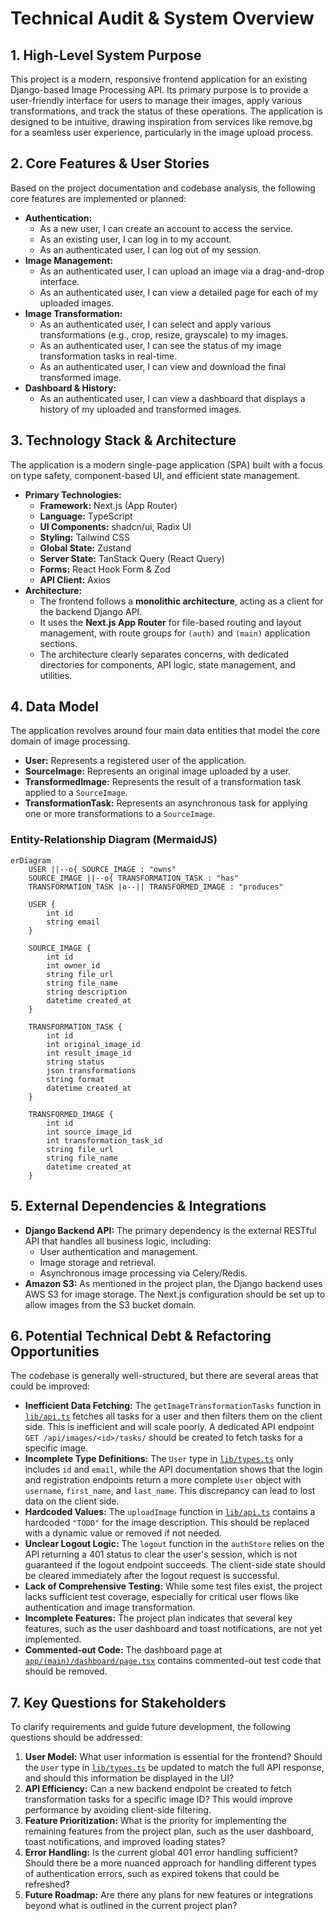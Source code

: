 # Technical Audit & System Overview

## 1. High-Level System Purpose

This project is a modern, responsive frontend application for an existing Django-based Image Processing API. Its primary purpose is to provide a user-friendly interface for users to manage their images, apply various transformations, and track the status of these operations. The application is designed to be intuitive, drawing inspiration from services like remove.bg for a seamless user experience, particularly in the image upload process.

## 2. Core Features & User Stories

Based on the project documentation and codebase analysis, the following core features are implemented or planned:

- **Authentication:**
  - As a new user, I can create an account to access the service.
  - As an existing user, I can log in to my account.
  - As an authenticated user, I can log out of my session.
- **Image Management:**
  - As an authenticated user, I can upload an image via a drag-and-drop interface.
  - As an authenticated user, I can view a detailed page for each of my uploaded images.
- **Image Transformation:**
  - As an authenticated user, I can select and apply various transformations (e.g., crop, resize, grayscale) to my images.
  - As an authenticated user, I can see the status of my image transformation tasks in real-time.
  - As an authenticated user, I can view and download the final transformed image.
- **Dashboard & History:**
  - As an authenticated user, I can view a dashboard that displays a history of my uploaded and transformed images.

## 3. Technology Stack & Architecture

The application is a modern single-page application (SPA) built with a focus on type safety, component-based UI, and efficient state management.

- **Primary Technologies:**
  - **Framework:** Next.js (App Router)
  - **Language:** TypeScript
  - **UI Components:** shadcn/ui, Radix UI
  - **Styling:** Tailwind CSS
  - **Global State:** Zustand
  - **Server State:** TanStack Query (React Query)
  - **Forms:** React Hook Form & Zod
  - **API Client:** Axios
- **Architecture:**
  - The frontend follows a **monolithic architecture**, acting as a client for the backend Django API.
  - It uses the **Next.js App Router** for file-based routing and layout management, with route groups for `(auth)` and `(main)` application sections.
  - The architecture clearly separates concerns, with dedicated directories for components, API logic, state management, and utilities.

## 4. Data Model

The application revolves around four main data entities that model the core domain of image processing.

- **User:** Represents a registered user of the application.
- **SourceImage:** Represents an original image uploaded by a user.
- **TransformedImage:** Represents the result of a transformation task applied to a `SourceImage`.
- **TransformationTask:** Represents an asynchronous task for applying one or more transformations to a `SourceImage`.

### Entity-Relationship Diagram (MermaidJS)

```mermaid
erDiagram
    USER ||--o{ SOURCE_IMAGE : "owns"
    SOURCE_IMAGE ||--o{ TRANSFORMATION_TASK : "has"
    TRANSFORMATION_TASK |o--|| TRANSFORMED_IMAGE : "produces"

    USER {
        int id
        string email
    }

    SOURCE_IMAGE {
        int id
        int owner_id
        string file_url
        string file_name
        string description
        datetime created_at
    }

    TRANSFORMATION_TASK {
        int id
        int original_image_id
        int result_image_id
        string status
        json transformations
        string format
        datetime created_at
    }

    TRANSFORMED_IMAGE {
        int id
        int source_image_id
        int transformation_task_id
        string file_url
        string file_name
        datetime created_at
    }
```

## 5. External Dependencies & Integrations

- **Django Backend API:** The primary dependency is the external RESTful API that handles all business logic, including:
  - User authentication and management.
  - Image storage and retrieval.
  - Asynchronous image processing via Celery/Redis.
- **Amazon S3:** As mentioned in the project plan, the Django backend uses AWS S3 for image storage. The Next.js configuration should be set up to allow images from the S3 bucket domain.

## 6. Potential Technical Debt & Refactoring Opportunities

The codebase is generally well-structured, but there are several areas that could be improved:

- **Inefficient Data Fetching:** The `getImageTransformationTasks` function in [`lib/api.ts`](lib/api.ts) fetches all tasks for a user and then filters them on the client side. This is inefficient and will scale poorly. A dedicated API endpoint `GET /api/images/<id>/tasks/` should be created to fetch tasks for a specific image.
- **Incomplete Type Definitions:** The `User` type in [`lib/types.ts`](lib/types.ts) only includes `id` and `email`, while the API documentation shows that the login and registration endpoints return a more complete `User` object with `username`, `first_name`, and `last_name`. This discrepancy can lead to lost data on the client side.
- **Hardcoded Values:** The `uploadImage` function in [`lib/api.ts`](lib/api.ts) contains a hardcoded `"TODO"` for the image description. This should be replaced with a dynamic value or removed if not needed.
- **Unclear Logout Logic:** The `logout` function in the `authStore` relies on the API returning a 401 status to clear the user's session, which is not guaranteed if the logout endpoint succeeds. The client-side state should be cleared immediately after the logout request is successful.
- **Lack of Comprehensive Testing:** While some test files exist, the project lacks sufficient test coverage, especially for critical user flows like authentication and image transformation.
- **Incomplete Features:** The project plan indicates that several key features, such as the user dashboard and toast notifications, are not yet implemented.
- **Commented-out Code:** The dashboard page at [`app/(main)/dashboard/page.tsx`](<app/(main)/dashboard/page.tsx>) contains commented-out test code that should be removed.

## 7. Key Questions for Stakeholders

To clarify requirements and guide future development, the following questions should be addressed:

1.  **User Model:** What user information is essential for the frontend? Should the `User` type in [`lib/types.ts`](lib/types.ts) be updated to match the full API response, and should this information be displayed in the UI?
2.  **API Efficiency:** Can a new backend endpoint be created to fetch transformation tasks for a specific image ID? This would improve performance by avoiding client-side filtering.
3.  **Feature Prioritization:** What is the priority for implementing the remaining features from the project plan, such as the user dashboard, toast notifications, and improved loading states?
4.  **Error Handling:** Is the current global 401 error handling sufficient? Should there be a more nuanced approach for handling different types of authentication errors, such as expired tokens that could be refreshed?
5.  **Future Roadmap:** Are there any plans for new features or integrations beyond what is outlined in the current project plan?
